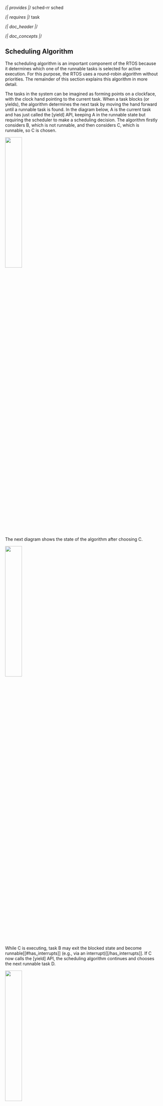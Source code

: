 /*| provides |*/
sched-rr
sched

/*| requires |*/
task

/*| doc_header |*/

/*| doc_concepts |*/
## Scheduling Algorithm

The scheduling algorithm is an important component of the RTOS because it determines which one of the runnable tasks is selected for active execution.
For this purpose, the RTOS uses a round-robin algorithm without priorities.
The remainder of this section explains this algorithm in more detail.

The tasks in the system can be imagined as forming points on a clockface, with the clock hand pointing to the current task.
When a task blocks (or yields), the algorithm determines the next task by moving the hand forward until a runnable task is found.
In the diagram below, A is the current task and has just called the [<span class="api">yield</span>] API, keeping A in the runnable state but requiring the scheduler to make a scheduling decision.
The algorithm firstly considers B, which is not runnable, and then considers C, which is runnable, so C is chosen.

<img src="docs/round_robin_1.png" width="33%" />

The next diagram shows the state of the algorithm after choosing C.

<img src="docs/round_robin_2.png" width="33%" />

While C is executing, task B may exit the blocked state and become runnable[[#has_interrupts]] (e.g., via an interrupt)[[/has_interrupts]].
If C now calls the [<span class="api">yield</span>] API, the scheduling algorithm continues and chooses the next runnable task D.

<img src="docs/round_robin_3.png" width="33%" />

As D was runnable before B became runnable, this behavior is what would be expected in most cases (and is the same as would happen in a FIFO algorithm).

The exact behavior of the scheduler becomes slightly more interesting, and possibly somewhat unexpected, if task E should now become runnable while D is executing.

If D now calls the [<span class="api">yield</span>] API after E becomes runnable, then the scheduling algorithm picks E as the next current task.
In this case, E is chosen before the task B is chosen, even though it became runnable after B.
Not only is E selected before B, it is also selected before both F and G, which were already runnable.
This is different to how a FIFO based scheduling algorithm would operate.

<img src="docs/round_robin_4.png" width="33%" />

For every revolution of the clock hand, each task has an opportunity to be selected.
This algorithm has the property that task execution always occurs in a predictable order.
For example, if A, B, and C are all runnable then the order of execution is always [A,B,C], and never, [B,A,C] or some other permutation.

The scheduling algorithm considers tasks in the same order in which they are defined in the system configuration (see [Task Configuration]).

/*| doc_api |*/

/*| doc_configuration |*/

/*| doc_footer |*/
